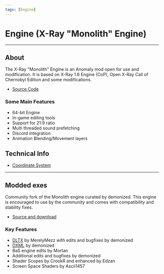 ```yaml
---
tags: [Engine]
---
```


# Engine (X-Ray "Monolith" Engine)

___

## About

The X-Ray "Monolith" Engine is an Anomaly mod open for use and modification. It is based on X-Ray 1.6 Engine (CoP), Open X-Ray Call of Chernobyl Edition and some modifications.

- [Source Code](https://bitbucket.org/anomalymod/xray-monolith/)

### Some Main Features

- 64-bit Engine
- In-game editing tools
- Support for 21:9 ratio
- Multi threaded sound prefetching
- Discord integration
- Animation Blending/Movement layers

## Technical Info

- [Coordinate System](xray-coordinate-system.md)

___

## Modded exes

Community fork of the Monolith engine curated by demonized. This engine is encouraged to use by the community and comes with compatibility and stability fixes.

- [Source and download](https://github.com/themrdemonized/xray-monolith)

### Key Features

- [DLTX](../../tutorials/addons/dltx.md) by MerelyMezz with edits and bugfixes by demonized
- [DXML](../../tutorials/addons/dxml.md) by demonized
- BaS engine edits by Mortan
- Additional edits and bugfixes by demonized
- Shader Scopes by CrookR and enhanced by Edzan
- Screen Space Shaders by Ascii1457
